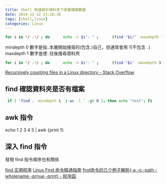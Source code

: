 ```yaml
---
title: Shell 快速統計資料夾下底層檔案數量
date: 2019-11-12 21:26:38
tags: [shell,linux]
categories: Linux
---
```



```bash
for i in */ .*/ ; do      echo -n $i": " ;      (find "$i/" -maxdepth 1 -mindepth 1 -type d | wc -l) ;  done
```

mindepth 0 數字是指`.`本層開始搜尋的(包含.)自己，但通常會用 1(不包含 `.`)
maxdepth 1 數字是使`.`往後搜尋資料夾


```bash
for i in */ .*/ ; do      echo -n $i": " ;      (find "$i" -maxdepth 3 -type f -name "*.docx" | wc -l) ;  done
```

[Recursively counting files in a Linux directory - Stack Overflow](https://stackoverflow.com/questions/9157138/recursively-counting-files-in-a-linux-directory)



## find 確認資料夾是否有檔案

```bash
 if [ `find . -mindepth 1  | wc -l ` -gt 0 ]; then echo "test"; fi
```


## awk 指令

echo 1 2 3 4 5 | awk {print 1}


## 深入 find 指令

發現 find 指令順序也有關係


[find 实用程序](http://lifegoo.pluskid.org/wiki/UtilFind.html)
[Linux Find 命令精通指南](https://www.oracle.com/technetwork/cn/topics/calish-find-096463-zhs.html)
[find命令的几个例子解析(-a,-o,-path,-wholename,-prnue,-print) - 程序园](http://www.voidcn.com/article/p-bgvmodwd-pg.html)

